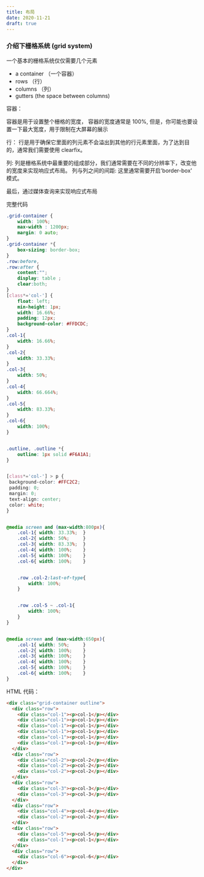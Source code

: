 ```yaml
---
title: 布局
date: 2020-11-21
draft: true
---
```


### 介绍下栅格系统 (grid system)

一个基本的栅格系统仅仅需要几个元素

- a container （一个容器）
- rows （行）
- columns （列）
- gutters (the space between columns)

容器：

容器是用于设置整个栅格的宽度， 容器的宽度通常是 100%, 但是，你可能也要设置一下最大宽度，用于限制在大屏幕的展示

行：
行是用于确保它里面的列元素不会溢出到其他的行元素里面，为了达到目的，通常我们需要使用 clearfix。

列:
列是栅格系统中最重要的组成部分，我们通常需要在不同的分辨率下，改变他的宽度来实现响应式布局。
列与列之间的间距:
这里通常需要开启'border-box' 模式。

最后，通过媒体查询来实现响应式布局

完整代码

```css
.grid-container {
    width: 100%;
    max-width : 1200px;
    margin: 0 auto;
}
.grid-container *{
    box-sizing: border-box;
}
.row:before,
.row:after {
    content:"";
    display: table ;
    clear:both;
}
[class*='col-'] {
    float: left;
    min-height: 1px;
    width: 16.66%;
    padding: 12px;
    background-color: #FFDCDC;
}
.col-1{
    width: 16.66%;
}
.col-2{
    width: 33.33%;
}
.col-3{
    width: 50%;
}
.col-4{
    width: 66.664%;
}
.col-5{
    width: 83.33%;
}
.col-6{
    width: 100%;
}


.outline, .outline *{
    outline: 1px solid #F6A1A1;
}


[class*='col-'] > p {
 background-color: #FFC2C2;
 padding: 0;
 margin: 0;
 text-align: center;
 color: white;
}


@media screen and (max-width:800px){
    .col-1{ width: 33.33%;  }
    .col-2{ width: 50%;     }
    .col-3{ width: 83.33%;  }
    .col-4{ width: 100%;    }
    .col-5{ width: 100%;    }
    .col-6{ width: 100%;    }


    .row .col-2:last-of-type{
        width: 100%;
    }


    .row .col-5 ~ .col-1{
        width: 100%;
    }
}


@media screen and (max-width:650px){
    .col-1{ width: 50%;     }
    .col-2{ width: 100%;    }
    .col-3{ width: 100%;    }
    .col-4{ width: 100%;    }
    .col-5{ width: 100%;    }
    .col-6{ width: 100%;    }
}
```

HTML 代码：

```html
<div class="grid-container outline">
  <div class="row">
    <div class="col-1"><p>col-1</p></div>
    <div class="col-1"><p>col-1</p></div>
    <div class="col-1"><p>col-1</p></div>
    <div class="col-1"><p>col-1</p></div>
    <div class="col-1"><p>col-1</p></div>
    <div class="col-1"><p>col-1</p></div>
  </div>
  <div class="row">
    <div class="col-2"><p>col-2</p></div>
    <div class="col-2"><p>col-2</p></div>
    <div class="col-2"><p>col-2</p></div>
  </div>
  <div class="row">
    <div class="col-3"><p>col-3</p></div>
    <div class="col-3"><p>col-3</p></div>
  </div>
  <div class="row">
    <div class="col-4"><p>col-4</p></div>
    <div class="col-2"><p>col-2</p></div>
  </div>
  <div class="row">
    <div class="col-5"><p>col-5</p></div>
    <div class="col-1"><p>col-1</p></div>
  </div>
  <div class="row">
    <div class="col-6"><p>col-6</p></div>
  </div>
</div>
```
